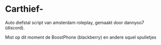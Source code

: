 # Carthief-

Auto diefstal script van amsterdam roleplay, gemaakt door dannyoo7 (discord).

Mist op dit moment de BoostPhone (blackberry) en andere squel spulletjes

